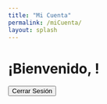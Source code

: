```yaml
---
title: "Mi Cuenta"
permalink: /miCuenta/
layout: splash
---
```


# ¡Bienvenido, <span id="username"></span>!

<script async src="https://js.stripe.com/v3/pricing-table.js"></script>
<stripe-pricing-table pricing-table-id="prctbl_1On5HBE2UvP4xcDs5mx40eVF"
publishable-key="pk_test_51OmfAYE2UvP4xcDs92nWGG93clovJ2N6OBjuvPv9k26lrUnU0VDdS4ra32km006KbVhlHGygobi4SQpTbpBTeyGa00FwesDfwo">
</stripe-pricing-table>

<!-- Subscription Plan Name -->
<div id="subscription-plan"></div>

<!-- Cierre de sesión -->
<button onclick="logout()">Cerrar Sesión</button>

<script src="https://js.stripe.com/v3/"></script>
<script>
  // Netlify Identity script y manejo de eventos
  netlifyIdentity.on('login', user => {
    // Acciones adicionales después del inicio de sesión si es necesario

    // Muestra el mensaje de bienvenida y el nombre de usuario
    const usernameSpan = document.getElementById('username');

    if (usernameSpan) {
      usernameSpan.innerText = user.user_metadata.full_name || user.email;
    }

    // Display the subscription plan
    displaySubscriptionPlan(user);
  });

  netlifyIdentity.on('logout', () => {
    // Acciones adicionales después del cierre de sesión si es necesario

    // Borra el nombre de usuario al cerrar sesión
    const usernameSpan = document.getElementById('username');
    if (usernameSpan) {
      usernameSpan.innerText = '';
    }

    // Clear the subscription plan when the user logs out
    const subscriptionPlanElement = document.getElementById('subscription-plan');
    if (subscriptionPlanElement) {
      subscriptionPlanElement.innerText = '';
    }
  });

  function logout() {
    netlifyIdentity.logout();
  }

  // Function to display the subscription plan
  function displaySubscriptionPlan(user) {
    // Check if subscription plan metadata exists
    if (user.user_metadata && user.user_metadata.subscription_plan) {
        // Get the subscription plan from Netlify Identity metadata
        const planName = user.user_metadata.subscription_plan;

        // Display the plan name
        const subscriptionPlanElement = document.getElementById('subscription-plan');
        subscriptionPlanElement.innerText = 'Plan: ' + planName;
    } else {
        // If subscription plan metadata doesn't exist, display a message
        const subscriptionPlanElement = document.getElementById('subscription-plan');
        subscriptionPlanElement.innerText = 'Todavía no has elegido ningún plan';
    }
}
</script>
